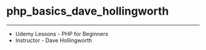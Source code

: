# php_basics_dave_hollingworth
---

* Udemy Lessons - PHP for Beginners
* Instructor - Dave Hollingworth

